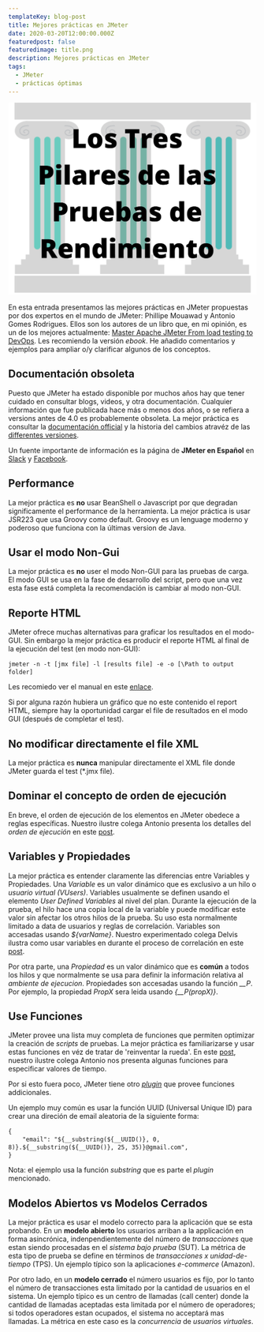 ```yaml
---
templateKey: blog-post
title: Mejores prácticas en JMeter
date: 2020-03-20T12:00:00.000Z
featuredpost: false
featuredimage: title.png
description: Mejores prácticas en JMeter
tags:
  - JMeter
  - prácticas óptimas 
---
```

![image](title.png)

En esta entrada presentamos las mejores prácticas en JMeter propuestas por dos expertos en el mundo de JMeter: Phillipe Mouawad y Antonio Gomes Rodrigues. Ellos son los autores de un libro que, en mi opinión, es un de los mejores actualmente: [Master Apache JMeter From load testing to DevOps](https://leanpub.com/master-jmeter-from-load-test-to-devops). Les recomiendo la versión *ebook*. He añadido comentarios y ejemplos para ampliar o/y clarificar algunos de los conceptos.

## Documentación obsoleta

Puesto que JMeter ha estado disponible por muchos años hay que tener cuidado en consultar blogs, videos, y otra documentación. Cualquier información que fue publicada hace más o menos dos años, o se refiera a versions antes de 4.0 es probablemente obsoleta. La mejor práctica es consultar la [documentación official](https://jmeter.apache.org/usermanual/index.html) y la historia del cambios atravéz de las [differentes versiones](https://jmeter.apache.org/changes_history.html).

Un fuente importante de información es la página de **JMeter en Español** en [Slack](https://jmeterenespanol.slack.com) y [Facebook](https://www.facebook.com/groups/jmeterenespanol/?ref=group_header).

## Performance

La mejor práctica es **no** usar BeanShell o Javascript por que degradan significamente el performance de la herramienta. La mejor práctica is usar JSR223 que usa Groovy como default. Groovy es un lenguage moderno y poderoso que funciona con la últimas version de Java.

## Usar el modo Non-Gui

La mejor práctica es **no** user el modo Non-GUI para las pruebas de carga. El modo GUI se usa en la fase de desarrollo del script, pero que una vez esta fase está completa la recomendación is cambiar al modo non-GUI.

## Reporte HTML

JMeter ofrece muchas alternativas para graficar los resultados en el modo-GUI. Sin embargo la mejor práctica es producir el reporte HTML al final de la ejecución del test (en modo non-GUI):
```
jmeter -n -t [jmx file] -l [results file] -e -o [\Path to output folder]
```
Les recomiedo ver el manual en este [enlace](https://jmeter.apache.org/usermanual/generating-dashboard.html).

Si por alguna razón hubiera un gráfico que no este contenido el report HTML, siempre hay la oportunidad cargar el file de resultados en el modo GUI (después de completar el test).

## No modificar directamente el file XML

La mejor práctica es **nunca** manipular directamente el XML file donde JMeter guarda el test (*.jmx file).

## Dominar el concepto de orden de ejecución

En breve, el orden de ejecución de los elementos en JMeter obedece a reglas específicas. Nuestro ilustre colega Antonio presenta los detalles del *orden de ejecución* en este [post](https://jmeterenespanol.org/blog/2019-10-04-ejecucion-antonio/).

## Variables y Propiedades

La mejor práctica es entender claramente las diferencias entre Variables y Propiedades.  Una *Variable* es un valor dinámico que es exclusivo a un hilo o *usuario virtual (VUsers)*. Variables usualmente se definen usando el elemento *User Defined Variables* al nivel del plan. Durante la ejecución de la prueba, el hilo hace una copia local de la variable y puede modificar este valor sin afectar los otros hilos de la prueba. Su uso esta normalmente limitado a data de usuarios y reglas de correlación. Variables son accesadas usando *${varName}*. Nuestro experimentado colega Delvis ilustra como usar variables en durante el proceso de correlación en este [post](https://jmeterenespanol.org/blog/2019-11-22-correlacion-delvis/).

Por otra parte, una *Propiedad* es un valor dinámico que es **común** a todos los hilos y que normalmente se usa para definir la información relativa al *ambiente de ejecucion*. Propiedades son accesadas usando la función *__P*. Por ejemplo, la propiedad *PropX* sera leida usando *{__P(propX)}*.

## Use Funciones

JMeter provee una lista muy completa de funciones que permiten optimizar la creación de *scripts* de pruebas. La mejor práctica es familiarizarse y usar estas funciones en véz de tratar de 'reinventar la rueda'. En este [post](https://jmeterenespanol.org/blog/2019-11-15-functiempo-delvis/), nuestro ilustre colega Antonio nos presenta algunas funciones para especificar valores de tiempo.

Por si esto fuera poco, JMeter tiene otro [*plugin*](https://jmeter-plugins.org/wiki/Functions/) que provee funciones addicionales.

Un ejemplo muy común es usar la función UUID (Universal Unique ID) para crear una direción de email aleatoria de la siguiente forma:
```
{
    "email": "${__substring(${__UUID()}, 0, 8)}.${__substring(${__UUID()}, 25, 35)}@gmail.com", 
}
```
Nota: el ejemplo usa la función *substring* que es parte el *plugin* mencionado.

## Modelos Abiertos vs Modelos Cerrados

La mejor práctica es usar el modelo correcto para la aplicación que se esta probando. En un **modelo abierto** los usuarios arriban a la applicación en forma asincrónica, indenpendientemente del número de *transacciones* que estan siendo procesadas en el *sistema bajo prueba* (SUT). La métrica de esta tipo de prueba se define en términos de *transacciones x unidad-de-tiempo* (TPS). Un ejemplo típico son la aplicaciones *e-commerce* (Amazon).

Por otro lado, en un **modelo cerrado** el número usuarios es fijo, por lo tanto el número de transacciones esta limitado por la cantidad de usuarios en el sistema. Un ejemplo típico es un centro de llamadas (call center) donde la cantidad de llamadas aceptadas esta limitada por el número de operadores; si todos operadores estan ocupados, el sistema no acceptará mas llamadas. La métrica en este caso es la *concurrencia* de *usuarios virtuales*.
